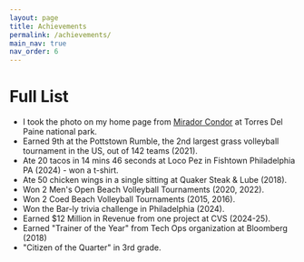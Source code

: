```yaml
---
layout: page
title: Achievements
permalink: /achievements/
main_nav: true
nav_order: 6
---
```


# Full List
- I took the photo on my home page from [Mirador Condor](https://torresdelpaine.com/en/tourist-attraction/condor-viewpoint/) at Torres Del Paine national park.
- Earned 9th at the Pottstown Rumble, the 2nd largest grass volleyball tournament in the US, out of 142 teams (2021).
- Ate 20 tacos in 14 mins 46 seconds at Loco Pez in Fishtown Philadelphia PA (2024) - won a t-shirt.
- Ate 50 chicken wings in a single sitting at Quaker Steak & Lube (2018).
- Won 2 Men's Open Beach Volleyball Tournaments (2020, 2022).
- Won 2 Coed Beach Volleyball Tournaments (2015, 2016).
- Won the Bar-ly trivia challenge in Philadelphia (2024).
- Earned $12 Million in Revenue from one project at CVS (2024-25).
- Earned "Trainer of the Year" from Tech Ops organization at Bloomberg (2018)
- "Citizen of the Quarter" in 3rd grade.